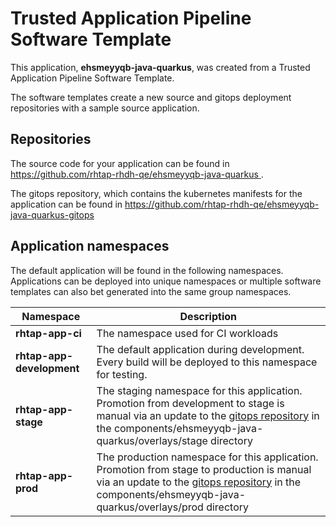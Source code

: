 # Trusted Application Pipeline Software Template

This application, **ehsmeyyqb-java-quarkus**, was created from a Trusted Application Pipeline Software Template.

The software templates create a new source and gitops deployment repositories with a sample source application. 

## Repositories

The source code for your application can be found in [https://github.com/rhtap-rhdh-qe/ehsmeyyqb-java-quarkus ](https://github.com/rhtap-rhdh-qe/ehsmeyyqb-java-quarkus ).
 
The gitops repository, which contains the kubernetes manifests for the application can be found in 
[https://github.com/rhtap-rhdh-qe/ehsmeyyqb-java-quarkus-gitops ](https://github.com/rhtap-rhdh-qe/ehsmeyyqb-java-quarkus-gitops ) 

## Application namespaces 

The default application will be found in the following namespaces. Applications can be deployed into unique namespaces or multiple software templates can also bet generated into the same group namespaces.  

|  Namespace   |  Description   |  
| -------- | -------- |
| **rhtap-app-ci** | The namespace used for CI workloads |
| **rhtap-app-development** | The default application during development. Every build will be deployed to this namespace for testing. |
| **rhtap-app-stage** | The staging namespace for this application. Promotion from development to stage is manual via an update to the [gitops repository](https://github.com/rhtap-rhdh-qe/ehsmeyyqb-java-quarkus-gitops ) in the components/ehsmeyyqb-java-quarkus/overlays/stage directory |
| **rhtap-app-prod** | The production namespace for this application. Promotion from stage to production is manual via an update to the [gitops repository](https://github.com/rhtap-rhdh-qe/ehsmeyyqb-java-quarkus-gitops ) in the components/ehsmeyyqb-java-quarkus/overlays/prod directory |